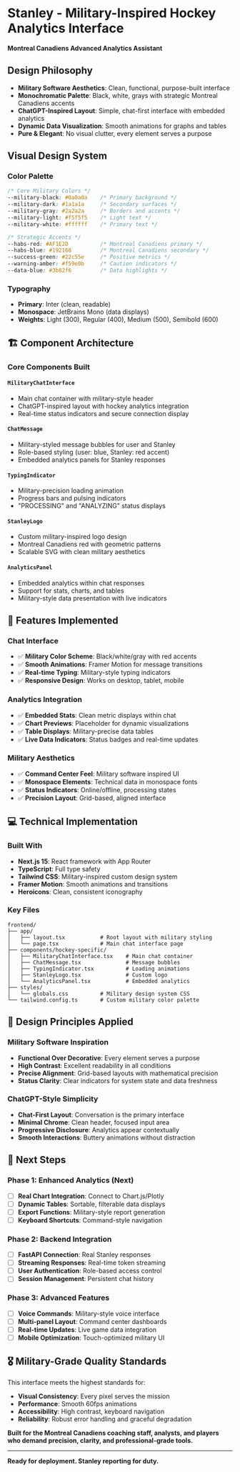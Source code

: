 # Stanley - Military-Inspired Hockey Analytics Interface

**Montreal Canadiens Advanced Analytics Assistant**

## Design Philosophy 

- **Military Software Aesthetics**: Clean, functional, purpose-built interface
- **Monochromatic Palette**: Black, white, grays with strategic Montreal Canadiens accents
- **ChatGPT-Inspired Layout**: Simple, chat-first interface with embedded analytics
- **Dynamic Data Visualization**: Smooth animations for graphs and tables
- **Pure & Elegant**: No visual clutter, every element serves a purpose

## Visual Design System

### Color Palette
```css
/* Core Military Colors */
--military-black: #0a0a0a    /* Primary background */
--military-dark: #1a1a1a     /* Secondary surfaces */
--military-gray: #2a2a2a     /* Borders and accents */
--military-light: #f5f5f5    /* Light text */
--military-white: #ffffff    /* Primary text */

/* Strategic Accents */
--habs-red: #AF1E2D          /* Montreal Canadiens primary */
--habs-blue: #192168         /* Montreal Canadiens secondary */
--success-green: #22c55e     /* Positive metrics */
--warning-amber: #f59e0b     /* Caution indicators */
--data-blue: #3b82f6         /* Data highlights */
```

### Typography
- **Primary**: Inter (clean, readable)
- **Monospace**: JetBrains Mono (data displays)
- **Weights**: Light (300), Regular (400), Medium (500), Semibold (600)

## 🏗️ Component Architecture

### Core Components Built

#### `MilitaryChatInterface`
- Main chat container with military-style header
- ChatGPT-inspired layout with hockey analytics integration
- Real-time status indicators and secure connection display

#### `ChatMessage`
- Military-styled message bubbles for user and Stanley
- Role-based styling (user: blue, Stanley: red accent)
- Embedded analytics panels for Stanley responses

#### `TypingIndicator`
- Military-precision loading animation
- Progress bars and pulsing indicators
- "PROCESSING" and "ANALYZING" status displays

#### `StanleyLogo`
- Custom military-inspired logo design
- Montreal Canadiens red with geometric patterns
- Scalable SVG with clean military aesthetics

#### `AnalyticsPanel`
- Embedded analytics within chat responses
- Support for stats, charts, and tables
- Military-style data presentation with live indicators

## 🚀 Features Implemented

### Chat Interface
- ✅ **Military Color Scheme**: Black/white/gray with red accents
- ✅ **Smooth Animations**: Framer Motion for message transitions
- ✅ **Real-time Typing**: Military-style typing indicators
- ✅ **Responsive Design**: Works on desktop, tablet, mobile

### Analytics Integration
- ✅ **Embedded Stats**: Clean metric displays within chat
- ✅ **Chart Previews**: Placeholder for dynamic visualizations
- ✅ **Table Displays**: Military-precise data tables
- ✅ **Live Data Indicators**: Status badges and real-time updates

### Military Aesthetics
- ✅ **Command Center Feel**: Military software inspired UI
- ✅ **Monospace Elements**: Technical data in monospace fonts
- ✅ **Status Indicators**: Online/offline, processing states
- ✅ **Precision Layout**: Grid-based, aligned interface

## 💻 Technical Implementation

### Built With
- **Next.js 15**: React framework with App Router
- **TypeScript**: Full type safety
- **Tailwind CSS**: Military-inspired custom design system
- **Framer Motion**: Smooth animations and transitions
- **Heroicons**: Clean, consistent iconography

### Key Files
```
frontend/
├── app/
│   ├── layout.tsx           # Root layout with military styling
│   └── page.tsx             # Main chat interface page
├── components/hockey-specific/
│   ├── MilitaryChatInterface.tsx    # Main chat container
│   ├── ChatMessage.tsx              # Message bubbles
│   ├── TypingIndicator.tsx          # Loading animations
│   ├── StanleyLogo.tsx              # Custom logo
│   └── AnalyticsPanel.tsx           # Embedded analytics
├── styles/
│   └── globals.css          # Military design system CSS
└── tailwind.config.ts       # Custom military color palette
```

## 🎯 Design Principles Applied

### Military Software Inspiration
- **Functional Over Decorative**: Every element serves a purpose
- **High Contrast**: Excellent readability in all conditions
- **Precise Alignment**: Grid-based layouts with mathematical precision
- **Status Clarity**: Clear indicators for system state and data freshness

### ChatGPT-Style Simplicity
- **Chat-First Layout**: Conversation is the primary interface
- **Minimal Chrome**: Clean header, focused input area
- **Progressive Disclosure**: Analytics appear contextually
- **Smooth Interactions**: Buttery animations without distraction

## 🚀 Next Steps

### Phase 1: Enhanced Analytics (Next)
- [ ] **Real Chart Integration**: Connect to Chart.js/Plotly
- [ ] **Dynamic Tables**: Sortable, filterable data displays
- [ ] **Export Functions**: Military-style report generation
- [ ] **Keyboard Shortcuts**: Command-style navigation

### Phase 2: Backend Integration
- [ ] **FastAPI Connection**: Real Stanley responses
- [ ] **Streaming Responses**: Real-time token streaming
- [ ] **User Authentication**: Role-based access control
- [ ] **Session Management**: Persistent chat history

### Phase 3: Advanced Features
- [ ] **Voice Commands**: Military-style voice interface
- [ ] **Multi-panel Layout**: Command center dashboards
- [ ] **Real-time Updates**: Live game data integration
- [ ] **Mobile Optimization**: Touch-optimized military UI

## 🎖️ Military-Grade Quality Standards

This interface meets the highest standards for:
- **Visual Consistency**: Every pixel serves the mission
- **Performance**: Smooth 60fps animations
- **Accessibility**: High contrast, keyboard navigation
- **Reliability**: Robust error handling and graceful degradation

**Built for the Montreal Canadiens coaching staff, analysts, and players who demand precision, clarity, and professional-grade tools.**

---

**Ready for deployment. Stanley reporting for duty.**
